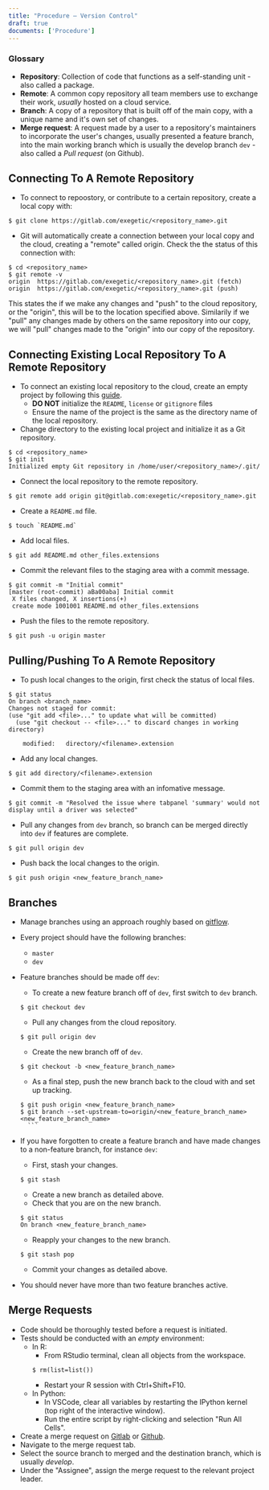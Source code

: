 ```yaml
---
title: "Procedure – Version Control"
draft: true
documents: ['Procedure']
---
```



### Glossary
- **Repository**: Collection of code that functions as a self-standing unit - also called a package.
- **Remote**: A common copy repository all team members use to exchange their work, *usually* hosted on a cloud service.
- **Branch**: A copy of a repository that is built off of the main copy, with a unique name and it's own set of changes.
- **Merge request**: A request made by a user to a repository's maintainers to incorporate the user's changes, usually presented a feature branch, into the main working branch which is usually the develop branch `dev` - also called a *Pull request* (on Github). 
  
  
## Connecting To A Remote Repository
  
- To connect to repoostory, or contribute to a certain repository, create a local copy with:
```{r}
$ git clone https://gitlab.com/exegetic/<repository_name>.git
```
- Git will automatically create a connection between your local copy and the cloud, creating a "remote" called origin. Check the the status of this connection with:
```{r}
$ cd <repository_name>
$ git remote -v
origin	https://gitlab.com/exegetic/<repository_name>.git (fetch)
origin	https://gitlab.com/exegetic/<repository_name>.git (push)
```
This states the if we make any changes and "push" to the cloud repository, or the "origin", this will be to the location specified above. Similarily if we "pull" any changes made by others on the same repository into our copy, we will "pull" changes made to the "origin" into our copy of the repository.


## Connecting Existing Local Repository To A Remote Repository
- To connect an existing local repository to the cloud, create an empty project by following this [guide](https://docs.gitlab.com/ee/gitlab-basics/create-project.html#blank-projects).
    - **DO NOT** initialize the `README`, `license` or `gitignore` files
    - Ensure the name of the project is the same as the directory name of the local repository.
- Change directory to the existing local project and initialize it as a Git repository.
```{r}
$ cd <repository_name>
$ git init
Initialized empty Git repository in /home/user/<repository_name>/.git/
```
- Connect the local repository to the remote repository.
```{r}
$ git remote add origin git@gitlab.com:exegetic/<repository_name>.git
```
- Create a `README.md`  file.
```{r}
$ touch `README.md`
```
- Add local files.
```{r}
$ git add README.md other_files.extensions
```
- Commit the relevant files to the staging area with a commit message.
```{r}
$ git commit -m "Initial commit"
[master (root-commit) aBa00aba] Initial commit
 X files changed, X insertions(+)
 create mode 1001001 README.md other_files.extensions
```
- Push the files to the remote repository.
```{r}
$ git push -u origin master 
```


## Pulling/Pushing To A Remote Repository

- To push local changes to the origin, first check the status of local files.
```{r}
$ git status
On branch <branch_name>
Changes not staged for commit:
(use "git add <file>..." to update what will be committed)
  (use "git checkout -- <file>..." to discard changes in working directory)

	modified:   directory/<filename>.extension
```
- Add any local changes.
```{r}
$ git add directory/<filename>.extension
```
- Commit them to the staging area with an infomative message.
```{r}
$ git commit -m "Resolved the issue where tabpanel 'summary' would not display until a driver was selected"
```
- Pull any changes from `dev` branch, so branch can be merged directly into `dev` if features are complete.
```{r}
$ git pull origin dev
```
- Push back the local changes to the origin.
```{r}
$ git push origin <new_feature_branch_name>
```


## Branches

- Manage branches using an approach roughly based on [gitflow](https://nvie.com/posts/a-successful-git-branching-model/).
- Every project should have the following branches:
    * `master`
    * `dev`
- Feature branches should be made off `dev`:
    - To create a new feature branch off of `dev`, first switch to `dev` branch.
    ```{r}
    $ git checkout dev
    ```
    - Pull any changes from the cloud repository.
    ```{r}
    $ git pull origin dev
    ```
    - Create the new branch off of `dev`.
    ```{r}
    $ git checkout -b <new_feature_branch_name>
    ```
    - As a final step, push the new branch back to the cloud with and set up tracking.
    ```{r}
    $ git push origin <new_feature_branch_name>
    $ git branch --set-upstream-to=origin/<new_feature_branch_name> <new_feature_branch_name>
      ```

- If you have forgotten to create a feature branch and have made changes to a non-feature branch, for instance `dev`:
    - First, stash your changes.
    ```{r}
    $ git stash
    ```
    - Create a new branch as detailed above.
    - Check that you are on the new branch.
    ```{r}
    $ git status
    On branch <new_feature_branch_name>
    ```
    - Reapply your changes to the new branch.
    ```{r}
    $ git stash pop
    ```
    - Commit your changes as detailed above.

- You should never have more than two feature branches active.
 
 
## Merge Requests

- Code should be thoroughly tested before a request is initiated.
- Tests should be conducted with an *empty* environment:
    - In R:
        - From RStudio terminal, clean all objects from the workspace.
        ```{r}
        $ rm(list=list())
        ``` 
        - Restart your R session with Ctrl+Shift+F10.
    - In Python:
        - In VSCode, clear all variables by restarting the IPython kernel (top right of the interactive window).
        - Run the entire script by right-clicking and selection "Run All Cells".
- Create a merge request on [Gitlab](https://gitlab.com/exegetic) or [Github](https://github.com/datawookie/www-exegetic-biz).
- Navigate to the merge request tab.
- Select the source branch to merged and the destination branch, which is usually *develop*.
- Under the "Assignee", assign the merge request to the relevant project leader.

